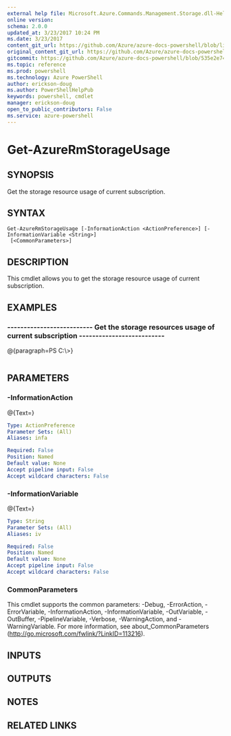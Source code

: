 ```yaml
---
external help file: Microsoft.Azure.Commands.Management.Storage.dll-Help.xml
online version: 
schema: 2.0.0
updated_at: 3/23/2017 10:24 PM
ms.date: 3/23/2017
content_git_url: https://github.com/Azure/azure-docs-powershell/blob/live/azureps-cmdlets-docs/ResourceManager/AzureRM.Storage/v1.1.3/Get-AzureRmStorageUsage.md
original_content_git_url: https://github.com/Azure/azure-docs-powershell/blob/live/azureps-cmdlets-docs/ResourceManager/AzureRM.Storage/v1.1.3/Get-AzureRmStorageUsage.md
gitcommit: https://github.com/Azure/azure-docs-powershell/blob/535e2e74f053db46eadf4681f4a95ece9f189378/azureps-cmdlets-docs/ResourceManager/AzureRM.Storage/v1.1.3/Get-AzureRmStorageUsage.md
ms.topic: reference
ms.prod: powershell
ms.technology: Azure PowerShell
author: erickson-doug
ms.author: PowerShellHelpPub
keywords: powershell, cmdlet
manager: erickson-doug
open_to_public_contributors: False
ms.service: azure-powershell
---
```


# Get-AzureRmStorageUsage

## SYNOPSIS
Get the storage resource usage of current subscription.

## SYNTAX

```
Get-AzureRmStorageUsage [-InformationAction <ActionPreference>] [-InformationVariable <String>]
 [<CommonParameters>]
```

## DESCRIPTION
This cmdlet allows you to get the storage resource usage of current subscription.

## EXAMPLES

### --------------------------  Get the storage resources usage of current subscription  --------------------------
@{paragraph=PS C:\\\>}



```

```

## PARAMETERS

### -InformationAction
@{Text=}

```yaml
Type: ActionPreference
Parameter Sets: (All)
Aliases: infa

Required: False
Position: Named
Default value: None
Accept pipeline input: False
Accept wildcard characters: False
```

### -InformationVariable
@{Text=}

```yaml
Type: String
Parameter Sets: (All)
Aliases: iv

Required: False
Position: Named
Default value: None
Accept pipeline input: False
Accept wildcard characters: False
```

### CommonParameters
This cmdlet supports the common parameters: -Debug, -ErrorAction, -ErrorVariable, -InformationAction, -InformationVariable, -OutVariable, -OutBuffer, -PipelineVariable, -Verbose, -WarningAction, and -WarningVariable. For more information, see about_CommonParameters (http://go.microsoft.com/fwlink/?LinkID=113216).

## INPUTS

## OUTPUTS

## NOTES

## RELATED LINKS

